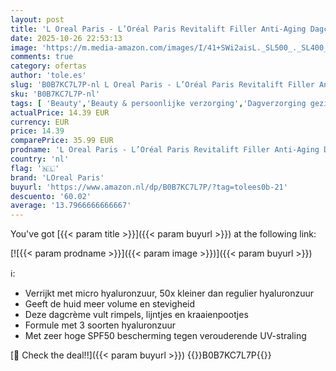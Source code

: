```yaml
---
layout: post
title: 'L Oreal Paris - L’Oréal Paris Revitalift Filler Anti-Aging Dagcrème met Hyaluronzuur en SPF 50 - Deze dagcrème vult rimpels  lijntjes en kraaienpootjes - Geeft de huid meer volume en stevigheid - 50ml'
date: 2025-10-26 22:53:13
image: 'https://m.media-amazon.com/images/I/41+SWi2aisL._SL500_._SL400_.jpg'
comments: true
category: ofertas
author: 'tole.es'
slug: 'B0B7KC7L7P-nl L Oreal Paris - L’Oréal Paris Revitalift Filler Anti-Aging...'
sku: 'B0B7KC7L7P-nl'
tags: [ 'Beauty','Beauty & persoonlijke verzorging','Dagverzorging gezicht','Gezichtsverzorgingsproducten','Huidverzorging','Vochtinbrengende middelen voor gezicht','loreal paris','🇳🇱', ]
actualPrice: 14.39 EUR
currency: EUR
price: 14.39
comparePrice: 35.99 EUR
prodname: 'L Oreal Paris - L’Oréal Paris Revitalift Filler Anti-Aging Dagcrème met Hyaluronzuur en SPF 50 - Deze dagcrème vult rimpels  lijntjes en kraaienpootjes - Geeft de huid meer volume en stevigheid - 50ml'
country: 'nl'
flag: '🇳🇱'
brand: 'LOreal Paris'
buyurl: 'https://www.amazon.nl/dp/B0B7KC7L7P/?tag=tolees0b-21'
descuento: '60.02'
average: '13.7966666666667'
---
```


You've got [{{< param title >}}]({{< param buyurl >}}) at the following link:

[![{{< param prodname >}}]({{< param image >}})]({{< param buyurl >}})

ℹ️:

- Verrijkt met micro hyaluronzuur, 50x kleiner dan regulier hyaluronzuur
- Geeft de huid meer volume en stevigheid
- Deze dagcrème vult rimpels, lijntjes en kraaienpootjes
- Formule met 3 soorten hyaluronzuur
- Met zeer hoge SPF50 bescherming tegen verouderende UV-straling

[🛒 Check the deal!!]({{< param buyurl >}})
{{<world>}}B0B7KC7L7P{{</world>}}
